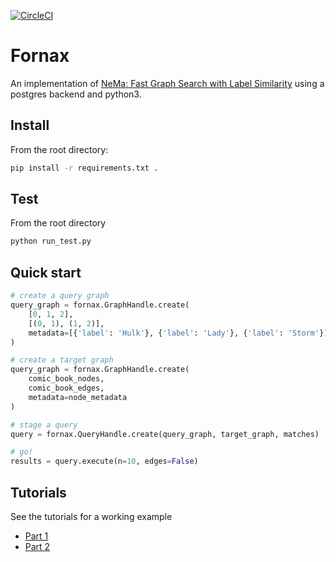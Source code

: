 [![CircleCI](https://circleci.com/gh/CDECatapult/fornax.svg?style=svg&circle-token=2110b6bc1d713698d241fd08ae60cd925e60062f)](https://circleci.com/gh/CDECatapult/fornax)

# Fornax

An implementation of [NeMa: Fast Graph Search with Label Similarity](http://www.vldb.org/pvldb/vol6/p181-khan.pdf) using a postgres backend and python3.

## Install

From the root directory:

```bash
pip install -r requirements.txt .
``` 

## Test

From the root directory

```bash
python run_test.py
```

## Quick start

```python
# create a query graph
query_graph = fornax.GraphHandle.create(
    [0, 1, 2], 
    [(0, 1), (1, 2)], 
    metadata=[{'label': 'Hulk'}, {'label': 'Lady'}, {'label': 'Storm'}]
)

# create a target graph
query_graph = fornax.GraphHandle.create(
    comic_book_nodes, 
    comic_book_edges, 
    metadata=node_metadata
)

# stage a query
query = fornax.QueryHandle.create(query_graph, target_graph, matches)

# go!
results = query.execute(n=10, edges=False)
```

## Tutorials

See the tutorials for a working example

* [Part 1](https://github.com/CDECatapult/fornax/blob/master/notebooks/tutorial/Tutorial%201%20-%20Creating%20a%20Dataset.ipynb)
* [Part 2](https://github.com/CDECatapult/fornax/blob/master/notebooks/tutorial/Tutorial%202%20-%20Making%20a%20Query.ipynb)
